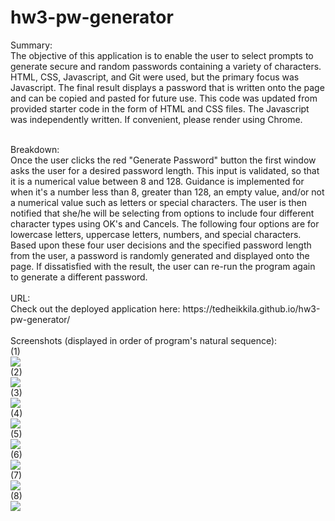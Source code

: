 # hw3-pw-generator

Summary:
<br>
The objective of this application is to enable the user to select prompts to generate secure and random passwords containing a variety of characters. HTML, CSS, Javascript, and Git were used, but the primary focus was Javascript. The final result displays a password that is written onto the page and can be copied and pasted for future use. This code was updated from provided starter code in the form of HTML and CSS files. The Javascript was independently written. If convenient, please render using Chrome.  

<br>
Breakdown:
<br>
Once the user clicks the red "Generate Password" button the first window asks the user for a desired password length. This input is validated, so that it is a numerical value between 8 and 128. Guidance is implemented for when it's a number less than 8, greater than 128, an empty value, and/or not a numerical value such as letters or special characters. The user is then notified that she/he will be selecting from options to include four different character types using OK's and Cancels. The following four options are for lowercase letters, uppercase letters, numbers, and special characters. Based upon these four user decisions and the specified password length from the user, a password is randomly generated and displayed onto the page. If dissatisfied with the result, the user can re-run the program again to generate a different password. <br>

<br>
URL:
<br>
Check out the deployed application here: https://tedheikkila.github.io/hw3-pw-generator/
<br><br>
Screenshots (displayed in order of program's natural sequence):
<br> (1) <br>
<img src ="./images/hw3-first.png">
<br> (2) <br>
<img src ="./images/hw3-second.png">
<br> (3) <br>
<img src ="./images/hw3-third.png">
<br> (4) <br>
<img src ="./images/hw3-fourth.png">
<br> (5) <br>
<img src ="./images/hw3-fifth.png">
<br> (6) <br>
<img src ="./images/hw3-sixth.png">
<br> (7) <br>
<img src ="./images/hw3-seventh.png">
<br> (8) <br>
<img src ="./images/hw3-eighth.png">
